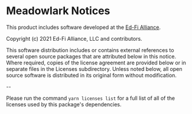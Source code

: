 # Meadowlark Notices

This product includes software developed at the [Ed-Fi
Alliance](https://www.ed-fi.org).

Copyright (c) 2021 Ed-Fi Alliance, LLC and contributors.

This software distribution includes or contains external references to several
open source packages that are attributed below in this notice. Where required,
copies of the license agreement are provided below or in separate files in the
Licenses subdirectory. Unless noted below, all open source software is
distributed in its original form without modification.

--

Please run the command `yarn licenses list` for a full list of all of the
licenses used by this package's dependencies.
